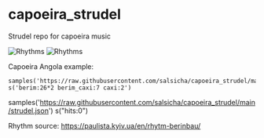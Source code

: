 # capoeira_strudel
Strudel repo for capoeira music

![Rhythms](https://github.com/salsicha/capoeira_strudel/blob/main/rhythms.jpg?raw=true)
![Rhythms](https://github.com/salsicha/capoeira_strudel/blob/main/rhythms_key.jpg?raw=true)

Capoeira Angola example:

``` strudel
samples('https://raw.githubusercontent.com/salsicha/capoeira_strudel/main/strudel.json')
s('berim:26*2 berim_caxi:7 caxi:2')
```



samples('https://raw.githubusercontent.com/salsicha/capoeira_strudel/main/strudel.json')
s("hits:0")



Rhythm source:
https://paulista.kyiv.ua/en/rhytm-berinbau/


